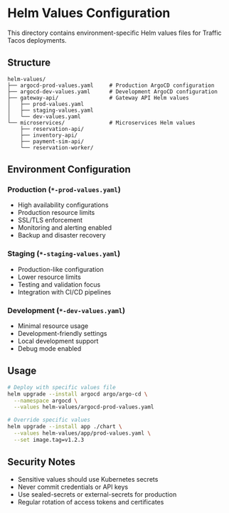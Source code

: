 # Helm Values Configuration

This directory contains environment-specific Helm values files for Traffic Tacos deployments.

## Structure

```
helm-values/
├── argocd-prod-values.yaml     # Production ArgoCD configuration
├── argocd-dev-values.yaml      # Development ArgoCD configuration
├── gateway-api/                # Gateway API Helm values
│   ├── prod-values.yaml
│   ├── staging-values.yaml
│   └── dev-values.yaml
└── microservices/              # Microservices Helm values
    ├── reservation-api/
    ├── inventory-api/
    ├── payment-sim-api/
    └── reservation-worker/
```

## Environment Configuration

### Production (`*-prod-values.yaml`)
- High availability configurations
- Production resource limits
- SSL/TLS enforcement
- Monitoring and alerting enabled
- Backup and disaster recovery

### Staging (`*-staging-values.yaml`)
- Production-like configuration
- Lower resource limits
- Testing and validation focus
- Integration with CI/CD pipelines

### Development (`*-dev-values.yaml`)
- Minimal resource usage
- Development-friendly settings
- Local development support
- Debug mode enabled

## Usage

```bash
# Deploy with specific values file
helm upgrade --install argocd argo/argo-cd \
  --namespace argocd \
  --values helm-values/argocd-prod-values.yaml

# Override specific values
helm upgrade --install app ./chart \
  --values helm-values/app/prod-values.yaml \
  --set image.tag=v1.2.3
```

## Security Notes

- Sensitive values should use Kubernetes secrets
- Never commit credentials or API keys
- Use sealed-secrets or external-secrets for production
- Regular rotation of access tokens and certificates